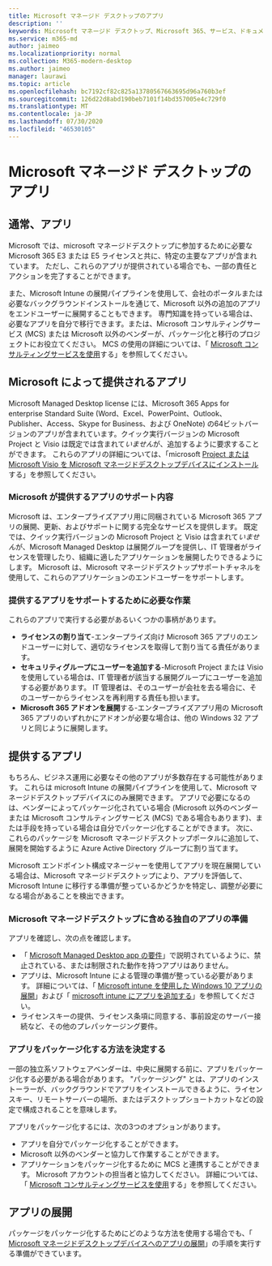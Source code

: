 ```yaml
---
title: Microsoft マネージド デスクトップのアプリ
description: ''
keywords: Microsoft マネージド デスクトップ、Microsoft 365、サービス、ドキュメント
ms.service: m365-md
author: jaimeo
ms.localizationpriority: normal
ms.collection: M365-modern-desktop
ms.author: jaimeo
manager: laurawi
ms.topic: article
ms.openlocfilehash: bc7192cf82c825a13780567663695d96a760b3ef
ms.sourcegitcommit: 126d22d8abd190beb7101f14bd357005e4c729f0
ms.translationtype: MT
ms.contentlocale: ja-JP
ms.lasthandoff: 07/30/2020
ms.locfileid: "46530105"
---
```

# <a name="apps-in-microsoft-managed-desktop"></a>Microsoft マネージド デスクトップのアプリ

<!--This topic is the target for 2 "Learn more" links in the Admin Portal (aka.ms/app-overview;app-package); also target for link from Online resources (aka.ms/app-overviewmmd-app-prep) do not delete.-->

<!--Applications: supported/onboard/deployment -->
 
## <a name="apps-generally"></a>通常、アプリ

Microsoft では、microsoft マネージドデスクトップに参加するために必要な Microsoft 365 E3 または E5 ライセンスと共に、特定の主要なアプリが含まれています。 ただし、これらのアプリが提供されている場合でも、一部の責任とアクションを完了することができます。

また、Microsoft Intune の展開パイプラインを使用して、会社のポータルまたは必要なバックグラウンドインストールを通じて、Microsoft 以外の追加のアプリをエンドユーザーに展開することもできます。 専門知識を持っている場合は、必要なアプリを自分で移行できます。または、Microsoft コンサルティングサービス (MCS) または Microsoft 以外のベンダーが、パッケージ化と移行のプロジェクトにお役立てください。 MCS の使用の詳細については、「 [Microsoft コンサルティングサービスを使用](apps-MCS.md)する」を参照してください。


## <a name="apps-provided-by-microsoft"></a>Microsoft によって提供されるアプリ

Microsoft Managed Desktop license には、Microsoft 365 Apps for enterprise Standard Suite (Word、Excel、PowerPoint、Outlook、Publisher、Access、Skype for Business、および OneNote) の64ビットバージョンのアプリが含まれています。クイック実行バージョンの Microsoft Project と Visio は既定では含まれて*いません*が、追加するように要求することができます。 これらのアプリの詳細については、「microsoft [Project または Microsoft Visio を Microsoft マネージドデスクトップデバイスにインストール](../get-started/project-visio.md)する」を参照してください。

### <a name="what-microsoft-does-to-support-the-apps-we-provide"></a>Microsoft が提供するアプリのサポート内容

Microsoft は、エンタープライズアプリ用に同梱されている Microsoft 365 アプリの展開、更新、およびサポートに関する完全なサービスを提供します。 既定では、クイック実行バージョンの Microsoft Project と Visio は含まれて*いません*が、Microsoft Managed Desktop は展開グループを提供し、IT 管理者がライセンスを管理したり、組織に適したアプリケーションを展開したりできるようにします。 Microsoft は、Microsoft マネージドデスクトップサポートチャネルを使用して、これらのアプリケーションのエンドユーザーをサポートします。

### <a name="what-you-need-to-do-to-support-the-apps-we-provide"></a>提供するアプリをサポートするために必要な作業

これらのアプリで実行する必要があるいくつかの事柄があります。

- **ライセンスの割り当て**-エンタープライズ向け Microsoft 365 アプリのエンドユーザーに対して、適切なライセンスを取得して割り当てる責任があります。
- **セキュリティグループにユーザーを追加する**-Microsoft Project または Visio を使用している場合は、IT 管理者が該当する展開グループにユーザーを追加する必要があります。 IT 管理者は、そのユーザーが会社を去る場合に、そのユーザーからライセンスを再利用する責任も担います。
- **Microsoft 365 アドオンを展開**する-エンタープライズアプリ用の Microsoft 365 アプリのいずれかにアドオンが必要な場合は、他の Windows 32 アプリと同じように展開します。 

## <a name="apps-you-provide"></a>提供するアプリ

もちろん、ビジネス運用に必要なその他のアプリが多数存在する可能性があります。 これらは microsoft Intune の展開パイプラインを使用して、Microsoft マネージドデスクトップデバイスにのみ展開できます。 アプリで必要になるのは、ベンダーによってパッケージ化されている場合 (Microsoft 以外のベンダーまたは Microsoft コンサルティングサービス (MCS) である場合もあります)、または手段を持っている場合は自分でパッケージ化することができます。 次に、これらのパッケージを Microsoft マネージドデスクトップポータルに追加して、展開を開始するように Azure Active Directory グループに割り当てます。 

Microsoft エンドポイント構成マネージャーを使用してアプリを現在展開している場合は、Microsoft マネージドデスクトップにより、アプリを評価して、Microsoft Intune に移行する準備が整っているかどうかを特定し、調整が必要になる場合があることを検出できます。


### <a name="preparing-your-own-apps-for-inclusion-in-microsoft-managed-desktop"></a>Microsoft マネージドデスクトップに含める独自のアプリの準備
アプリを確認し、次の点を確認します。

- 「 [Microsoft Managed Desktop app の要件](https://aka.ms/app-req)」で説明されているように、禁止されている、または制限された動作を持つアプリはありません。
- アプリは、Microsoft Intune による管理の準備が整っている必要があります。 詳細については、「 [Microsoft intune を使用した Windows 10 アプリの展開](https://docs.microsoft.com/intune/apps-windows-10-app-deploy)」および「 [microsoft intune にアプリを追加する](https://docs.microsoft.com/intune/apps-add)」を参照してください。
- ライセンスキーの提供、ライセンス条項に同意する、事前設定のサーバー接続など、その他のプレパッケージング要件。

### <a name="decide-how-to-package-apps"></a>アプリをパッケージ化する方法を決定する

一部の独立系ソフトウェアベンダーは、中央に展開する前に、アプリをパッケージ化する必要がある場合があります。 "パッケージング" とは、アプリのインストーラーが、バックグラウンドでアプリをインストールできるように、ライセンスキー、リモートサーバーの場所、またはデスクトップショートカットなどの設定で構成されることを意味します。

アプリをパッケージ化するには、次の3つのオプションがあります。 


- アプリを自分でパッケージ化することができます。
- Microsoft 以外のベンダーと協力して作業することができます。
- アプリケーションをパッケージ化するために MCS と連携することができます。 Microsoft アカウントの担当者と協力してください。 詳細については、「 [Microsoft コンサルティングサービスを使用](apps-MCS.md)する」を参照してください。







## <a name="deploying-apps"></a>アプリの展開

パッケージをパッケージ化するためにどのような方法を使用する場合でも、「 [Microsoft マネージドデスクトップデバイスへのアプリの展開](../get-started/deploy-apps.md)」の手順を実行する準備ができています。


